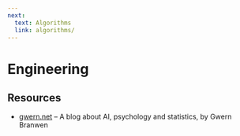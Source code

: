 ```yaml
---
next:
  text: Algorithms
  link: algorithms/
---
```


# Engineering

## Resources

- [gwern.net](https://gwern.net) – A blog about AI, psychology and statistics, by Gwern Branwen